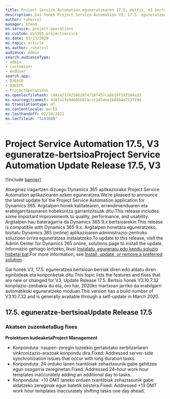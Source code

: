 ```yaml
---
title: Project Service Automation eguneratzearen 17.5, Hotfix, V3 bertsioko berrikuntzak edo aldaketak
description: Gai honek Project Service Automation V3, 17.5. eguneratzean erabilgarri dauden eginbideak eta konponketak ditu.
author: ruhercul
manager: kfend
ms.service: project-operations
ms.custom: dyn365-projectservice
ms.date: 03/13/2020
ms.topic: article
ms.author: ruhercul
audience: Admin
search.audienceType:
- admin
- customizer
- enduser
search.app:
- D365CE
- D365PS
- ProjectOperations
ms.openlocfilehash: cd4142176258820f4718f457ca8610f19f584a32
ms.sourcegitcommit: 418fa1fe9d605b8faccc2d5dee1b04b4e753f194
ms.translationtype: HT
ms.contentlocale: eu-ES
ms.lasthandoff: 02/10/2021
ms.locfileid: "5143680"
---
```

# <a name="project-service-automation-update-release-175-v3"></a><span data-ttu-id="1915d-103">Project Service Automation 17.5, V3 eguneratze-bertsioa</span><span class="sxs-lookup"><span data-stu-id="1915d-103">Project Service Automation Update Release 17.5, V3</span></span>

[!include [banner](../includes/psa-now-project-operations.md)]

<span data-ttu-id="1915d-104">Atseginez iragartzen dizuegu Dynamics 365 aplikaziorako Project Service Automation aplikazioaren azken eguneratzea.</span><span class="sxs-lookup"><span data-stu-id="1915d-104">We’re pleased to announce the latest update for the Project Service Automation application for Dynamics 365.</span></span> <span data-ttu-id="1915d-105">Argitalpen honek kalitatearen, errendimenduaren eta erabilgarritasunaren hobekuntza garrantzitsuak ditu.</span><span class="sxs-lookup"><span data-stu-id="1915d-105">This release includes some important improvements to quality, performance, and usability.</span></span>  <span data-ttu-id="1915d-106">Argitalpen hau bateragarria da Dynamics 365 9.x bertsioarekin.</span><span class="sxs-lookup"><span data-stu-id="1915d-106">This release is compatible with Dynamics 365 9.x.</span></span> <span data-ttu-id="1915d-107">Argitalpen honetara eguneratzeko, bisitatu Dynamics 365 (online) aplikazioaren administrazio-zentroko soluzioen orrira eguneratzea instalatzeko.</span><span class="sxs-lookup"><span data-stu-id="1915d-107">To update to this release, visit the Admin Center for Dynamics 365 online, solutions page to install the update.</span></span> <span data-ttu-id="1915d-108">Informazio gehiago lortzeko, ikusi [Instalatu, eguneratu edo kendu soluzio hobetsi bat](https://docs.microsoft.com/power-platform/admin/install-remove-preferred-solution).</span><span class="sxs-lookup"><span data-stu-id="1915d-108">For more information, see [Install, update, or remove a preferred solution](https://docs.microsoft.com/power-platform/admin/install-remove-preferred-solution).</span></span>

<span data-ttu-id="1915d-109">Gai honek V3, 17.5. eguneratzea bertsioan berriak diren edo aldatu diren eginbideak eta konponketak ditu.</span><span class="sxs-lookup"><span data-stu-id="1915d-109">This topic lists the features and fixes that are new or changed for V3, Update Release 17.5.</span></span> <span data-ttu-id="1915d-110">Bertsio honek V3.10.7.32 konpilazio-zenbakia du eta, oro har, 2020ko martxoan jarriko da erabilgarri automatikoki eguneratzeko moduan.</span><span class="sxs-lookup"><span data-stu-id="1915d-110">This version has a build number of V3.10.7.32 and is generally available through a self-update in March 2020.</span></span>


## <a name="update-release-175"></a><span data-ttu-id="1915d-111">17.5. eguneratze-bertsioa</span><span class="sxs-lookup"><span data-stu-id="1915d-111">Update Release 17.5</span></span>

### <a name="bug-fixes"></a><span data-ttu-id="1915d-112">Akatsen zuzenketa</span><span class="sxs-lookup"><span data-stu-id="1915d-112">Bug fixes</span></span>


<span data-ttu-id="1915d-113">**Proiektuen kudeaketa**</span><span class="sxs-lookup"><span data-stu-id="1915d-113">**Project Management**</span></span>

- <span data-ttu-id="1915d-114">Konponduta: iraupen-zeregin luzeekin gertatutako zerbitzariaren sinkronizazio-arazoak konpondu dira.</span><span class="sxs-lookup"><span data-stu-id="1915d-114">Fixed: Addressed server-side synchronization issues that occur with long duration tasks.</span></span>
- <span data-ttu-id="1915d-115">Konponduta: 24 orduko lanen txantiloiak zehaztasunik gabe gehitzea egun osagarria zereginetan.</span><span class="sxs-lookup"><span data-stu-id="1915d-115">Fixed: Addressed 24-hour work hour templates inaccurately adding an additional day to tasks.</span></span>
- <span data-ttu-id="1915d-116">Konponduta: +13 GMT laneko orduen txantiloiak zehaztasunik gabe aldatzeko zereginak egun batetik bestera.</span><span class="sxs-lookup"><span data-stu-id="1915d-116">Fixed: Addressed +13 GMT work hour templates inaccurately shifting tasks one day ahead.</span></span>

